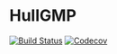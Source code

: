 # HullGMP

[![Build Status](https://travis-ci.com/Student2Pro/HullGMP.jl.svg?branch=master)](https://travis-ci.com/Student2Pro/HullGMP.jl)
[![Codecov](https://codecov.io/gh/Student2Pro/HullGMP.jl/branch/master/graph/badge.svg)](https://codecov.io/gh/Student2Pro/HullGMP.jl)
